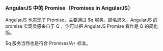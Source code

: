 ### AngularJS 中的 Promise（Promises in AngularJS）

AngularJS 也实现了 Promise，主要通过 $q 服务。顾名思义，AngularJS 的 promise 实现灵感来自于 Q ，你可以把 AngularJS Promise 看作是 Q 的简化版。

$q 服务当然也是符合 Promises/A+ 标准。

